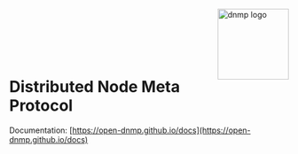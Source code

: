 <br>

<picture>
  <source media="(prefers-color-scheme: dark)" srcset="https://raw.githubusercontent.com/open-dnmp/dnmp-devkit/master/assets/logo-dark.svg">
  <source media="(prefers-color-scheme: light)" srcset="https://raw.githubusercontent.com/open-dnmp/dnmp-devkit/master/assets/logo-light.svg">
  <img align="right" alt="dnmp logo" src="https://raw.githubusercontent.com/open-dnmp/dnmp-devkit/master/assets/logo-light.svg" width="128" height="auto">
</picture>

<br>
<br>
<br>
<br>
<br>

# Distributed Node Meta Protocol

Documentation: [https://open-dnmp.github.io/docs](https://open-dnmp.github.io/docs)
